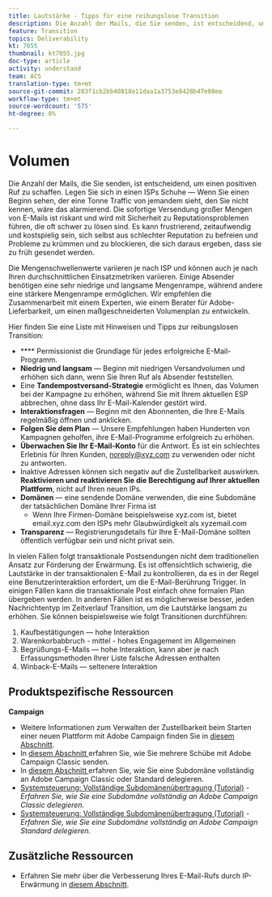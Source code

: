 ```yaml
---
title: Lautstärke - Tipps für eine reibungslose Transition
description: Die Anzahl der Mails, die Sie senden, ist entscheidend, um einen positiven Ruf zu schaffen. Erfahren Sie, was Sie mit der Transition gut machen können.
feature: Transition
topics: Deliverability
kt: 7055
thumbnail: kt7055.jpg
doc-type: article
activity: understand
team: ACS
translation-type: tm+mt
source-git-commit: 283f1cb2bb40818e11daa1a3753e8428b47e08ee
workflow-type: tm+mt
source-wordcount: '575'
ht-degree: 0%

---
```



# Volumen

Die Anzahl der Mails, die Sie senden, ist entscheidend, um einen positiven Ruf zu schaffen. Legen Sie sich in einen ISPs Schuhe — Wenn Sie einen Beginn sehen, der eine Tonne Traffic von jemandem sieht, den Sie nicht kennen, wäre das alarmierend. Die sofortige Versendung großer Mengen von E-Mails ist riskant und wird mit Sicherheit zu Reputationsproblemen führen, die oft schwer zu lösen sind. Es kann frustrierend, zeitaufwendig und kostspielig sein, sich selbst aus schlechter Reputation zu befreien und Probleme zu krümmen und zu blockieren, die sich daraus ergeben, dass sie zu früh gesendet werden.

Die Mengenschwellenwerte variieren je nach ISP und können auch je nach Ihren durchschnittlichen Einsatzmetriken variieren. Einige Absender benötigen eine sehr niedrige und langsame Mengenrampe, während andere eine stärkere Mengenrampe ermöglichen. Wir empfehlen die Zusammenarbeit mit einem Experten, wie einem Berater für Adobe-Lieferbarkeit, um einen maßgeschneiderten Volumenplan zu entwickeln.

Hier finden Sie eine Liste mit Hinweisen und Tipps zur reibungslosen Transition:

* **** Permissionist die Grundlage für jedes erfolgreiche E-Mail-Programm.
* **Niedrig und langsam** — Beginn mit niedrigen Versandvolumen und erhöhen sich dann, wenn Sie Ihren Ruf als Absender feststellen.
* Eine **Tandempostversand-Strategie** ermöglicht es Ihnen, das Volumen bei der Kampagne zu erhöhen, während Sie mit Ihrem aktuellen ESP abbrechen, ohne dass Ihr E-Mail-Kalender gestört wird.
* **Interaktionsfragen** — Beginn mit den Abonnenten, die Ihre E-Mails regelmäßig öffnen und anklicken.
* **Folgen Sie dem Plan** — Unsere Empfehlungen haben Hunderten von Kampagnen geholfen, ihre E-Mail-Programme erfolgreich zu erhöhen.
* **Überwachen Sie Ihr E-Mail-Konto** für die Antwort. Es ist ein schlechtes Erlebnis für Ihren Kunden, noreply@xyz.com zu verwenden oder nicht zu antworten.
* Inaktive Adressen können sich negativ auf die Zustellbarkeit auswirken. **Reaktivieren und reaktivieren Sie die Berechtigung auf Ihrer aktuellen Plattform**, nicht auf Ihren neuen IPs.
* **Domänen** — eine sendende Domäne verwenden, die eine Subdomäne der tatsächlichen Domäne Ihrer Firma ist
   * Wenn Ihre Firmen-Domäne beispielsweise xyz.com ist, bietet email.xyz.com den ISPs mehr Glaubwürdigkeit als xyzemail.com
* **Transparenz** — Registrierungsdetails für Ihre E-Mail-Domäne sollten öffentlich verfügbar sein und nicht privat sein.

In vielen Fällen folgt transaktionale Postsendungen nicht dem traditionellen Ansatz zur Förderung der Erwärmung. Es ist offensichtlich schwierig, die Lautstärke in der transaktionalen E-Mail zu kontrollieren, da es in der Regel eine Benutzerinteraktion erfordert, um die E-Mail-Berührung Trigger. In einigen Fällen kann die transaktionale Post einfach ohne formalen Plan übergeben werden. In anderen Fällen ist es möglicherweise besser, jeden Nachrichtentyp im Zeitverlauf Transition, um die Lautstärke langsam zu erhöhen. Sie können beispielsweise wie folgt Transitionen durchführen:

1. Kaufbestätigungen — hohe Interaktion
2. Warenkorbabbruch - mittel - hohes Engagement im Allgemeinen
3. Begrüßungs-E-Mails — hohe Interaktion, kann aber je nach Erfassungsmethoden Ihrer Liste falsche Adressen enthalten
4. Winback-E-Mails — seltenere Interaktion

## Produktspezifische Ressourcen

**Campaign**

* Weitere Informationen zum Verwalten der Zustellbarkeit beim Starten einer neuen Plattform mit Adobe Campaign finden Sie in [diesem Abschnitt](/help/putting-it-in-practice/ac-starting-new-platform.md).
* In [diesem Abschnitt ](https://experienceleague.adobe.com/docs/campaign-classic/using/sending-messages/key-steps-when-creating-a-delivery/steps-sending-the-delivery.html#sending-using-multiple-waves) erfahren Sie, wie Sie mehrere Schübe mit Adobe Campaign Classic senden.
* In [diesem Abschnitt ](/help/putting-it-in-practice/ac-domain-name-setup.md) erfahren Sie, wie Sie eine Subdomäne vollständig an Adobe Campaign Classic oder Standard delegieren.
* [Systemsteuerung: Vollständige Subdomänenübertragung (Tutorial)](https://experienceleague.corp.adobe.com/docs/campaign-classic-learn/control-panel/subdomains-and-certificates/subdomain-delegation.html)  -  *Erfahren Sie, wie Sie eine Subdomäne vollständig an Adobe Campaign Classic delegieren.*
* [Systemsteuerung: Vollständige Subdomänenübertragung (Tutorial)](https://experienceleague.corp.adobe.com/docs/campaign-standard-learn/control-panel/subdomains-and-certificates/subdomain-delegation.html)  -  *Erfahren Sie, wie Sie eine Subdomäne vollständig an Adobe Campaign Standard delegieren.*

## Zusätzliche Ressourcen

* Erfahren Sie mehr über die Verbesserung Ihres E-Mail-Rufs durch IP-Erwärmung in [diesem Abschnitt](/help/additional-resources/increase-reputation-with-ip-warming.md).
